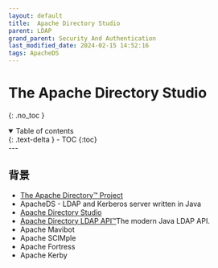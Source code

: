 ```yaml
---
layout: default
title:  Apache Directory Studio
parent: LDAP
grand_parent: Security And Authentication
last_modified_date: 2024-02-15 14:52:16
tags: ApacheDS
---
```


#  The Apache Directory Studio

{: .no_toc }

<details open markdown="block">
  <summary>
    Table of contents
  </summary>
  {: .text-delta }
- TOC
{:toc}
</details>
---

## 背景

- [The Apache Directory™ Project](https://directory.apache.org/)
- ApacheDS - LDAP and Kerberos server written in Java
- [Apache Directory Studio](https://directory.apache.org/studio/)
- [Apache Directory LDAP API™](https://directory.apache.org/api/)The modern Java LDAP API.
- Apache Mavibot
- Apache SCIMple
- Apache Fortress
- Apache Kerby
  
